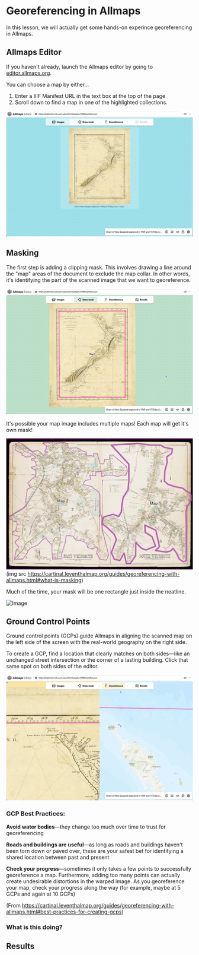 # Georeferencing in Allmaps

In this lesson, we will actually get some hands-on experince georeferencing in Allmaps.

## Allmaps Editor

If you haven't already, launch the Allmaps editor by going to [editor.allmaps.org](https://editor.allmaps.org).

You can choose a map by either...

1. Enter a IIIF Manifest URL in the text box at the top of the page
2. Scroll down to find a map in one of the highlighted collections. 

![Image](images/georef_nz1_start.png)

## Masking

The first step is adding a clipping mask.
This involves drawing a line around the "map" areas of the document to exclude the map collar.
In other words, it's identifying the part of the scanned image that we want to georeference.

![Image](images/georef_nz3_Mask.png)

It's possible your map image includes multiple maps! Each map will get it's own mask!

![Image](images/weymouth.png) (img src https://cartinal.leventhalmap.org/guides/georeferencing-with-allmaps.html#what-is-masking)

Much of the time, your mask will be one rectangle just inside the neatline.

![Image](images/georef_nz4_MaskCorner.png)

## Ground Control Points

Ground control points (GCPs) guide Allmaps in aligning the scanned map on the left side of the screen with the real-world geography on the right side.

To create a GCP, find a location that clearly matches on both sides—like an unchanged street intersection or the corner of a lasting building. Click that same spot on both sides of the editor.

![Image](images/georef_nz2_GCP.png)

### GCP Best Practices:

**Avoid water bodies**—they change too much over time to trust for georeferencing

**Roads and buildings are useful**—as long as roads and buildings haven't been torn down or paved over, these are your safest bet for identifying a shared location between past and present

**Check your progress**—sometimes it only takes a few points to successfully georeference a map. Furthermore, adding too many points can actually create undesirable distortions in the warped image. As you georeference your map, check your progress along the way (for example, maybe at 5 GCPs and again at 10 GCPs)

(From https://cartinal.leventhalmap.org/guides/georeferencing-with-allmaps.html#best-practices-for-creating-gcps)

### What is this doing?




## Results



 